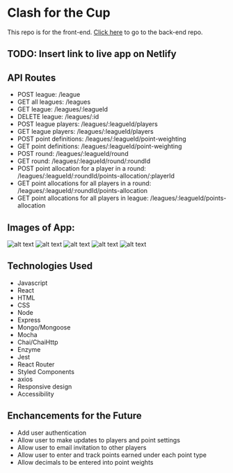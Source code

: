 # Clash for the Cup 
This repo is for the front-end. [Click here](https://github.com/RoundEm/Clash_for_the_Cup_back-end) to go to the back-end repo.

## TODO: Insert link to live app on Netlify
 
## API Routes
- POST league: /league
- GET all leagues: /leagues
- GET league: /leagues/:leagueId
- DELETE league: /leagues/:id
- POST league players: /leagues/:leagueId/players
- GET league players: /leagues/:leagueId/players
- POST point definitions: /leagues/:leagueId/point-weighting
- GET point definitions: /leagues/:leagueId/point-weighting
- POST round: /leagues/:leagueId/round
- GET round: /leagues/:leagueId/round/:roundId
- POST point allocation for a player in a round: /leagues/:leagueId/:roundId/points-allocation/:playerId
- GET point allocations for all players in a round: /leagues/:leagueId/:roundId/points-allocation
- GET point allocations for all players in league: /leagues/:leagueId/points-allocation

## Images of App:
![alt text](/app-screenshots/Home.png "Home page")
![alt text](/app-screenshots/Log_Entries.png "View Log Entries page")
![alt text](/app-screenshots/Add_Log_Entry.png "Add Log page")
![alt text](/app-screenshots/View_Log_Entry.png "View Log page")
![alt text](/app-screenshots/Edit_Log_editing.png "Edit Log page")

## Technologies Used
- Javascript
- React
- HTML
- CSS
- Node
- Express
- Mongo/Mongoose
- Mocha
- Chai/ChaiHttp
- Enzyme
- Jest
- React Router
- Styled Components
- axios
- Responsive design
- Accessibility

## Enchancements for the Future
- Add user authentication
- Allow user to make updates to players and point settings
- Allow user to email invitation to other players
- Allow user to enter and track points earned under each point type
- Allow decimals to be entered into point weights

